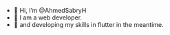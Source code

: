- 👋 Hi, I’m @AhmedSabryH
- 👀 I am a web developer.
- 👀 and developing my skills in flutter in the meantime.
<!---
AhmedSabryH/AhmedSabryH is a ✨ special ✨ repository because its `README.md` (this file) appears on your GitHub profile.
You can click the Preview link to take a look at your changes.
--->
